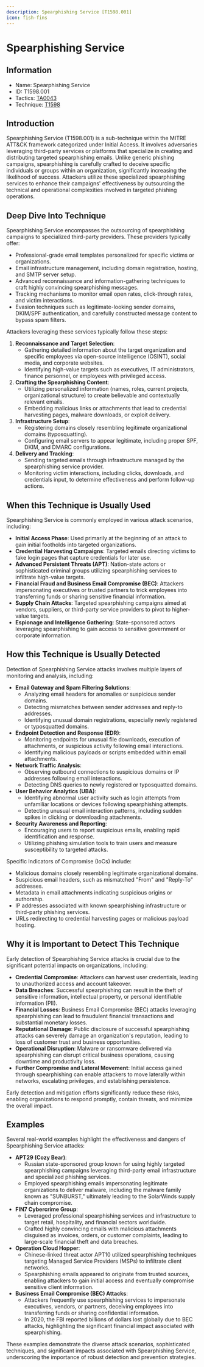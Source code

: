```yaml
---
description: Spearphishing Service [T1598.001]
icon: fish-fins
---
```


# Spearphishing Service

## Information

* Name: Spearphishing Service
* ID: T1598.001
* Tactics: [TA0043](../)
* Technique: [T1598](./)

## Introduction

Spearphishing Service (T1598.001) is a sub-technique within the MITRE ATT\&CK framework categorized under Initial Access. It involves adversaries leveraging third-party services or platforms that specialize in creating and distributing targeted spearphishing emails. Unlike generic phishing campaigns, spearphishing is carefully crafted to deceive specific individuals or groups within an organization, significantly increasing the likelihood of success. Attackers utilize these specialized spearphishing services to enhance their campaigns' effectiveness by outsourcing the technical and operational complexities involved in targeted phishing operations.

## Deep Dive Into Technique

Spearphishing Service encompasses the outsourcing of spearphishing campaigns to specialized third-party providers. These providers typically offer:

* Professional-grade email templates personalized for specific victims or organizations.
* Email infrastructure management, including domain registration, hosting, and SMTP server setup.
* Advanced reconnaissance and information-gathering techniques to craft highly convincing spearphishing messages.
* Tracking mechanisms to monitor email open rates, click-through rates, and victim interactions.
* Evasion techniques such as legitimate-looking sender domains, DKIM/SPF authentication, and carefully constructed message content to bypass spam filters.

Attackers leveraging these services typically follow these steps:

1. **Reconnaissance and Target Selection**:
   * Gathering detailed information about the target organization and specific employees via open-source intelligence (OSINT), social media, and corporate websites.
   * Identifying high-value targets such as executives, IT administrators, finance personnel, or employees with privileged access.
2. **Crafting the Spearphishing Content**:
   * Utilizing personalized information (names, roles, current projects, organizational structure) to create believable and contextually relevant emails.
   * Embedding malicious links or attachments that lead to credential harvesting pages, malware downloads, or exploit delivery.
3. **Infrastructure Setup**:
   * Registering domains closely resembling legitimate organizational domains (typosquatting).
   * Configuring email servers to appear legitimate, including proper SPF, DKIM, and DMARC configurations.
4. **Delivery and Tracking**:
   * Sending targeted emails through infrastructure managed by the spearphishing service provider.
   * Monitoring victim interactions, including clicks, downloads, and credentials input, to determine effectiveness and perform follow-up actions.

## When this Technique is Usually Used

Spearphishing Service is commonly employed in various attack scenarios, including:

* **Initial Access Phase**: Used primarily at the beginning of an attack to gain initial footholds into targeted organizations.
* **Credential Harvesting Campaigns**: Targeted emails directing victims to fake login pages that capture credentials for later use.
* **Advanced Persistent Threats (APT)**: Nation-state actors or sophisticated criminal groups utilizing spearphishing services to infiltrate high-value targets.
* **Financial Fraud and Business Email Compromise (BEC)**: Attackers impersonating executives or trusted partners to trick employees into transferring funds or sharing sensitive financial information.
* **Supply Chain Attacks**: Targeted spearphishing campaigns aimed at vendors, suppliers, or third-party service providers to pivot to higher-value targets.
* **Espionage and Intelligence Gathering**: State-sponsored actors leveraging spearphishing to gain access to sensitive government or corporate information.

## How this Technique is Usually Detected

Detection of Spearphishing Service attacks involves multiple layers of monitoring and analysis, including:

* **Email Gateway and Spam Filtering Solutions**:
  * Analyzing email headers for anomalies or suspicious sender domains.
  * Detecting mismatches between sender addresses and reply-to addresses.
  * Identifying unusual domain registrations, especially newly registered or typosquatted domains.
* **Endpoint Detection and Response (EDR)**:
  * Monitoring endpoints for unusual file downloads, execution of attachments, or suspicious activity following email interactions.
  * Identifying malicious payloads or scripts embedded within email attachments.
* **Network Traffic Analysis**:
  * Observing outbound connections to suspicious domains or IP addresses following email interactions.
  * Detecting DNS queries to newly registered or typosquatted domains.
* **User Behavior Analytics (UBA)**:
  * Identifying abnormal user activity such as login attempts from unfamiliar locations or devices following spearphishing attempts.
  * Detecting unusual email interaction patterns, including sudden spikes in clicking or downloading attachments.
* **Security Awareness and Reporting**:
  * Encouraging users to report suspicious emails, enabling rapid identification and response.
  * Utilizing phishing simulation tools to train users and measure susceptibility to targeted attacks.

Specific Indicators of Compromise (IoCs) include:

* Malicious domains closely resembling legitimate organizational domains.
* Suspicious email headers, such as mismatched "From" and "Reply-To" addresses.
* Metadata in email attachments indicating suspicious origins or authorship.
* IP addresses associated with known spearphishing infrastructure or third-party phishing services.
* URLs redirecting to credential harvesting pages or malicious payload hosting.

## Why it is Important to Detect This Technique

Early detection of Spearphishing Service attacks is crucial due to the significant potential impacts on organizations, including:

* **Credential Compromise**: Attackers can harvest user credentials, leading to unauthorized access and account takeover.
* **Data Breaches**: Successful spearphishing can result in the theft of sensitive information, intellectual property, or personal identifiable information (PII).
* **Financial Losses**: Business Email Compromise (BEC) attacks leveraging spearphishing can lead to fraudulent financial transactions and substantial monetary losses.
* **Reputational Damage**: Public disclosure of successful spearphishing attacks can severely damage an organization's reputation, leading to loss of customer trust and business opportunities.
* **Operational Disruption**: Malware or ransomware delivered via spearphishing can disrupt critical business operations, causing downtime and productivity loss.
* **Further Compromise and Lateral Movement**: Initial access gained through spearphishing can enable attackers to move laterally within networks, escalating privileges, and establishing persistence.

Early detection and mitigation efforts significantly reduce these risks, enabling organizations to respond promptly, contain threats, and minimize the overall impact.

## Examples

Several real-world examples highlight the effectiveness and dangers of Spearphishing Service attacks:

* **APT29 (Cozy Bear)**:
  * Russian state-sponsored group known for using highly targeted spearphishing campaigns leveraging third-party email infrastructure and specialized phishing services.
  * Employed spearphishing emails impersonating legitimate organizations to deliver malware, including the malware family known as "SUNBURST," ultimately leading to the SolarWinds supply chain compromise.
* **FIN7 Cybercrime Group**:
  * Leveraged professional spearphishing services and infrastructure to target retail, hospitality, and financial sectors worldwide.
  * Crafted highly convincing emails with malicious attachments disguised as invoices, orders, or customer complaints, leading to large-scale financial theft and data breaches.
* **Operation Cloud Hopper**:
  * Chinese-linked threat actor APT10 utilized spearphishing techniques targeting Managed Service Providers (MSPs) to infiltrate client networks.
  * Spearphishing emails appeared to originate from trusted sources, enabling attackers to gain initial access and eventually compromise sensitive client information.
* **Business Email Compromise (BEC) Attacks**:
  * Attackers frequently use spearphishing services to impersonate executives, vendors, or partners, deceiving employees into transferring funds or sharing confidential information.
  * In 2020, the FBI reported billions of dollars lost globally due to BEC attacks, highlighting the significant financial impact associated with spearphishing.

These examples demonstrate the diverse attack scenarios, sophisticated techniques, and significant impacts associated with Spearphishing Service, underscoring the importance of robust detection and prevention strategies.

